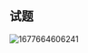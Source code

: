 ## 试题

![1677664606241](https://typora567.oss-cn-chengdu.aliyuncs.com/temp_picture/1677664606241.jpg)